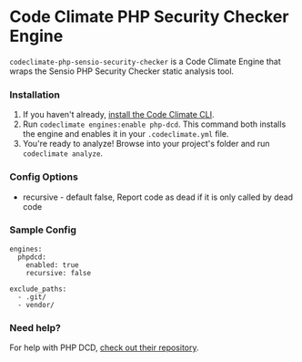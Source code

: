 # Code Climate PHP Security Checker Engine

`codeclimate-php-sensio-security-checker` is a Code Climate Engine that wraps the Sensio PHP Security Checker static analysis tool.

### Installation

1. If you haven't already, [install the Code Climate CLI](https://github.com/codeclimate/codeclimate).
2. Run `codeclimate engines:enable php-dcd`. This command both installs the engine and enables it in your `.codeclimate.yml` file.
3. You're ready to analyze! Browse into your project's folder and run `codeclimate analyze`.

### Config Options

- recursive - default false, Report code as dead if it is only called by dead code

### Sample Config

    engines:
      phpdcd:
        enabled: true
        recursive: false

    exclude_paths:
      - .git/
      - vendor/

### Need help?

For help with PHP DCD, [check out their repository](https://github.com/sebastianbergmann/phpdcd).